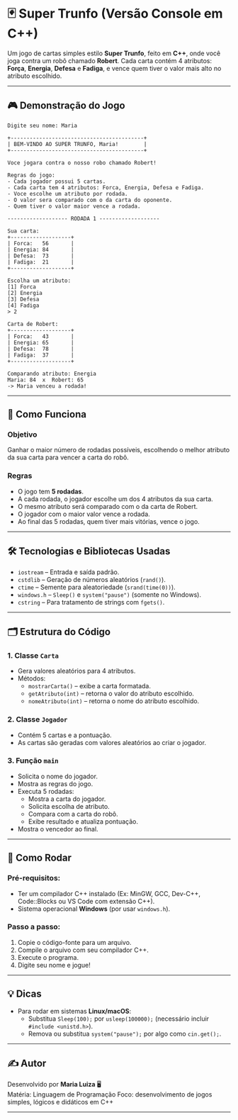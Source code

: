 # 🃏 Super Trunfo (Versão Console em C++)

Um jogo de cartas simples estilo **Super Trunfo**, feito em **C++**, onde você joga contra um robô chamado **Robert**. Cada carta contém 4 atributos: **Força**, **Energia**, **Defesa** e **Fadiga**, e vence quem tiver o valor mais alto no atributo escolhido.

---

## 🎮 Demonstração do Jogo

```
Digite seu nome: Maria

+------------------------------------------+
| BEM-VINDO AO SUPER TRUNFO, Maria!        |
+------------------------------------------+

Voce jogara contra o nosso robo chamado Robert!

Regras do jogo:
- Cada jogador possui 5 cartas.
- Cada carta tem 4 atributos: Forca, Energia, Defesa e Fadiga.
- Voce escolhe um atributo por rodada.
- O valor sera comparado com o da carta do oponente.
- Quem tiver o valor maior vence a rodada.

------------------- RODADA 1 -------------------

Sua carta:
+-------------------+
| Forca:   56       |
| Energia: 84       |
| Defesa:  73       |
| Fadiga:  21       |
+-------------------+

Escolha um atributo:
[1] Forca
[2] Energia
[3] Defesa
[4] Fadiga
> 2

Carta de Robert:
+-------------------+
| Forca:   43       |
| Energia: 65       |
| Defesa:  78       |
| Fadiga:  37       |
+-------------------+

Comparando atributo: Energia
Maria: 84  x  Robert: 65
-> Maria venceu a rodada!
```

---

## 🧠 Como Funciona

### Objetivo
Ganhar o maior número de rodadas possíveis, escolhendo o melhor atributo da sua carta para vencer a carta do robô.

### Regras

- O jogo tem **5 rodadas**.
- A cada rodada, o jogador escolhe um dos 4 atributos da sua carta.
- O mesmo atributo será comparado com o da carta de Robert.
- O jogador com o maior valor vence a rodada.
- Ao final das 5 rodadas, quem tiver mais vitórias, vence o jogo.

---

## 🛠️ Tecnologias e Bibliotecas Usadas

- `iostream` – Entrada e saída padrão.
- `cstdlib` – Geração de números aleatórios (`rand()`).
- `ctime` – Semente para aleatoriedade (`srand(time(0))`).
- `windows.h` – `Sleep()` e `system("pause")` (somente no Windows).
- `cstring` – Para tratamento de strings com `fgets()`.

---

## 🗂️ Estrutura do Código

### 1. Classe `Carta`
- Gera valores aleatórios para 4 atributos.
- Métodos:
  - `mostrarCarta()` – exibe a carta formatada.
  - `getAtributo(int)` – retorna o valor do atributo escolhido.
  - `nomeAtributo(int)` – retorna o nome do atributo escolhido.

### 2. Classe `Jogador`
- Contém 5 cartas e a pontuação.
- As cartas são geradas com valores aleatórios ao criar o jogador.

### 3. Função `main`
- Solicita o nome do jogador.
- Mostra as regras do jogo.
- Executa 5 rodadas:
  - Mostra a carta do jogador.
  - Solicita escolha de atributo.
  - Compara com a carta do robô.
  - Exibe resultado e atualiza pontuação.
- Mostra o vencedor ao final.

---

## 🚀 Como Rodar

### Pré-requisitos:
- Ter um compilador C++ instalado (Ex: MinGW, GCC, Dev-C++, Code::Blocks ou VS Code com extensão C++).
- Sistema operacional **Windows** (por usar `windows.h`).

### Passo a passo:
1. Copie o código-fonte para um arquivo.
2. Compile o arquivo com seu compilador C++.
3. Execute o programa.
4. Digite seu nome e jogue!

---

## 💡 Dicas

- Para rodar em sistemas **Linux/macOS**:
  - Substitua `Sleep(100);` por `usleep(100000);` (necessário incluir `#include <unistd.h>`).
  - Remova ou substitua `system("pause");` por algo como `cin.get();`.

---

## ✍️ Autor

Desenvolvido por **Maria Luiza** 🖥️  
Matéria: Linguagem de Programação
Foco: desenvolvimento de jogos simples, lógicos e didáticos em C++

---
